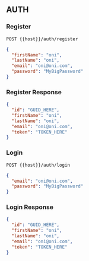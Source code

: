 ## AUTH

### Register
```
POST {{host}}/auth/register
```
```json
{
  "firstName": "oni",
  "lastName": "oni",
  "email": "oni@oni.com",
  "password": "MyBigPassword"
}
```

### Register Response
```json
{
  "id": "GUID_HERE",
  "firstName": "oni",
  "lastName": "oni",
  "email": "oni@oni.com",
  "token": "TOKEN_HERE"
}
```

### Login
```
POST {{host}}/auth/login
```
```json
{
  "email": "oni@oni.com",
  "password": "MyBigPassword"
}
```

### Login Response
```json
{
  "id": "GUID_HERE",
  "firstName": "oni",
  "lastName": "oni",
  "email": "oni@oni.com",
  "token": "TOKEN_HERE"
}
```